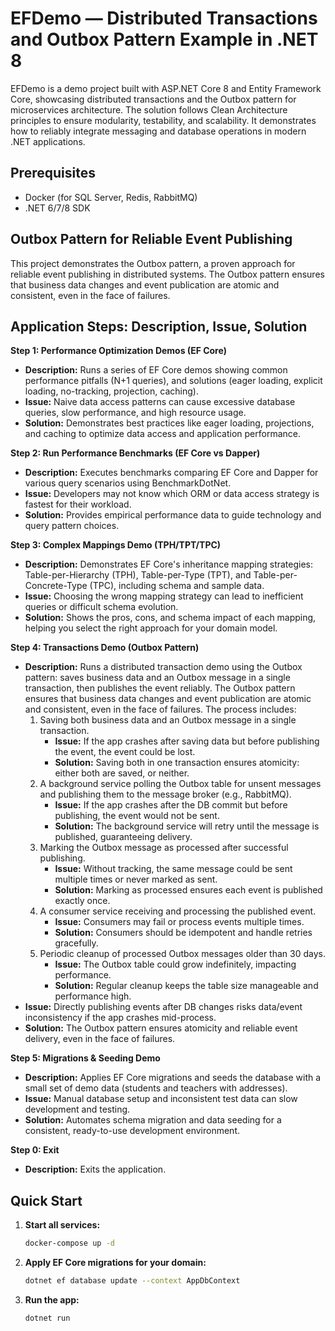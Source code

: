 # EFDemo — Distributed Transactions and Outbox Pattern Example in .NET 8

EFDemo is a demo project built with ASP.NET Core 8 and Entity Framework Core, showcasing distributed transactions and the Outbox pattern for microservices architecture. The solution follows Clean Architecture principles to ensure modularity, testability, and scalability. It demonstrates how to reliably integrate messaging and database operations in modern .NET applications.

## Prerequisites
- Docker (for SQL Server, Redis, RabbitMQ)
- .NET 6/7/8 SDK

## Outbox Pattern for Reliable Event Publishing

This project demonstrates the Outbox pattern, a proven approach for reliable event publishing in distributed systems. The Outbox pattern ensures that business data changes and event publication are atomic and consistent, even in the face of failures.

## Application Steps: Description, Issue, Solution

**Step 1: Performance Optimization Demos (EF Core)**
- **Description:** Runs a series of EF Core demos showing common performance pitfalls (N+1 queries), and solutions (eager loading, explicit loading, no-tracking, projection, caching).
- **Issue:** Naive data access patterns can cause excessive database queries, slow performance, and high resource usage.
- **Solution:** Demonstrates best practices like eager loading, projections, and caching to optimize data access and application performance.

**Step 2: Run Performance Benchmarks (EF Core vs Dapper)**
- **Description:** Executes benchmarks comparing EF Core and Dapper for various query scenarios using BenchmarkDotNet.
- **Issue:** Developers may not know which ORM or data access strategy is fastest for their workload.
- **Solution:** Provides empirical performance data to guide technology and query pattern choices.

**Step 3: Complex Mappings Demo (TPH/TPT/TPC)**
- **Description:** Demonstrates EF Core's inheritance mapping strategies: Table-per-Hierarchy (TPH), Table-per-Type (TPT), and Table-per-Concrete-Type (TPC), including schema and sample data.
- **Issue:** Choosing the wrong mapping strategy can lead to inefficient queries or difficult schema evolution.
- **Solution:** Shows the pros, cons, and schema impact of each mapping, helping you select the right approach for your domain model.

**Step 4: Transactions Demo (Outbox Pattern)**
- **Description:** Runs a distributed transaction demo using the Outbox pattern: saves business data and an Outbox message in a single transaction, then publishes the event reliably. The Outbox pattern ensures that business data changes and event publication are atomic and consistent, even in the face of failures. The process includes:
  1. Saving both business data and an Outbox message in a single transaction.
     - **Issue:** If the app crashes after saving data but before publishing the event, the event could be lost.
     - **Solution:** Saving both in one transaction ensures atomicity: either both are saved, or neither.
  2. A background service polling the Outbox table for unsent messages and publishing them to the message broker (e.g., RabbitMQ).
     - **Issue:** If the app crashes after the DB commit but before publishing, the event would not be sent.
     - **Solution:** The background service will retry until the message is published, guaranteeing delivery.
  3. Marking the Outbox message as processed after successful publishing.
     - **Issue:** Without tracking, the same message could be sent multiple times or never marked as sent.
     - **Solution:** Marking as processed ensures each event is published exactly once.
  4. A consumer service receiving and processing the published event.
     - **Issue:** Consumers may fail or process events multiple times.
     - **Solution:** Consumers should be idempotent and handle retries gracefully.
  5. Periodic cleanup of processed Outbox messages older than 30 days.
     - **Issue:** The Outbox table could grow indefinitely, impacting performance.
     - **Solution:** Regular cleanup keeps the table size manageable and performance high.
- **Issue:** Directly publishing events after DB changes risks data/event inconsistency if the app crashes mid-process.
- **Solution:** The Outbox pattern ensures atomicity and reliable event delivery, even in the face of failures.

**Step 5: Migrations & Seeding Demo**
- **Description:** Applies EF Core migrations and seeds the database with a small set of demo data (students and teachers with addresses).
- **Issue:** Manual database setup and inconsistent test data can slow development and testing.
- **Solution:** Automates schema migration and data seeding for a consistent, ready-to-use development environment.

**Step 0: Exit**
- **Description:** Exits the application.

## Quick Start

1. **Start all services:**
   ```sh
   docker-compose up -d
   ```
2. **Apply EF Core migrations for your domain:**
   ```sh
   dotnet ef database update --context AppDbContext
   ```
3. **Run the app:**
   ```sh
   dotnet run
   ``` 